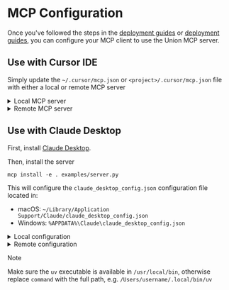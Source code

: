 # MCP Configuration

Once you've followed the steps in the [deployment guides](./deployment_v1.md) or [deployment guides](./deployment_v2.md),
you can configure your MCP client to use the Union MCP server.

## Use with Cursor IDE

Simply update the `~/.cursor/mcp.json` or `<project>/.cursor/mcp.json` file with
either a local or remote MCP server

<details>
<summary>Local MCP server</summary>

```json
{
  "mcpServers": {
    "Union MCP": {
      "command": "uv",
      "args": [
        "run",
        "--with",
        "mcp[cli]",
        "--with-editable",
        "/Users/username/union-mcp[v1]",
        "mcp",
        "run",
        // Use "/Users/username/union-mcp/examples/v2/server.py" for v2
        "/Users/username/union-mcp/examples/server.py"
      ],
      "env": {
        "DISABLE_AUTH": "1",
        "FLYTE_API_KEY": "<FLYTE_API_KEY>"
      }
    }
  }
}
```
</details>

<details>
<summary>Remote MCP server</summary>

Replace the `url` with the URL of the deployed app and `<your-token>` with the authentication token.

```json

{
  "mcpServers": {
    "Union MCP": {
      // Use "https://mcp-v2.apps.union-internal.hosted.unionai.cloud/sse" for v2
      "url": "https://mcp.apps.union-internal.hosted.unionai.cloud/sse",
      "headers": {
        "Authorization": "Bearer <UNION_MCP_AUTH_TOKEN>"
      }
    }
  }
}
```
</details>


## Use with Claude Desktop

First, install [Claude Desktop](https://claude.ai/download).

Then, install the server

```
mcp install -e . examples/server.py
```

This will configure the `claude_desktop_config.json` configuration file located in:

- macOS: `~/Library/Application Support/Claude/claude_desktop_config.json`
- Windows: `%APPDATA%\Claude\claude_desktop_config.json`

<details>
<summary>Local configuration</summary>

```json
{
  "mcpServers": {
    "Union MCP": {
      "command": "uv",
      "args": [
        "run",
        "--with",
        "mcp[cli]",
        "--with-editable",
        "/Users/username/union-mcp[v1]",
        "mcp",
        "run",
        // Use "/Users/username/union-mcp/examples/v2/server.py" for v2
        "/Users/username/union-mcp/examples/server.py"
      ],
      "env": {
        "DISABLE_AUTH": "1",
        "FLYTE_API_KEY": "<FLYTE_API_KEY>"
      }
    }
  }
}
```

</details>

<details>
<summary>Remote configuration</summary>

Replace the `url` with the URL of the deployed app and `<your-token>` with the authentication token.

```json
{
  "mcpServers": {
    "Union MCP": {
      // Use "https://mcp-v2.apps.union-internal.hosted.unionai.cloud/sse" for v2
      "url": "https://mcp.apps.union-internal.hosted.unionai.cloud/sse",
      "headers": {
        "Authorization": "Bearer <UNION_MCP_AUTH_TOKEN>"
      }
    }
  }
}
```
</details>

> [!NOTE]
> Make sure the `uv` executable is available in `/usr/local/bin`, otherwise
> replace `command` with the full path, e.g. `/Users/username/.local/bin/uv`
